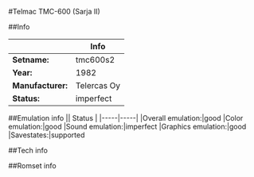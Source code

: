 #Telmac TMC-600 (Sarja II)

##Info

||Info|
|-----|-----|
|**Setname:**|tmc600s2
|**Year:**|1982
|**Manufacturer:**|Telercas Oy
|**Status:**|imperfect

##Emulation info
|| Status |
|-----|-----|
|Overall emulation:|good
|Color emulation:|good
|Sound emulation:|imperfect
|Graphics emulation:|good
|Savestates:|supported

##Tech info

##Romset info

<!--- START OF EDITED COMMENT DO NOT TOUCH TEXT ABOVE-->
